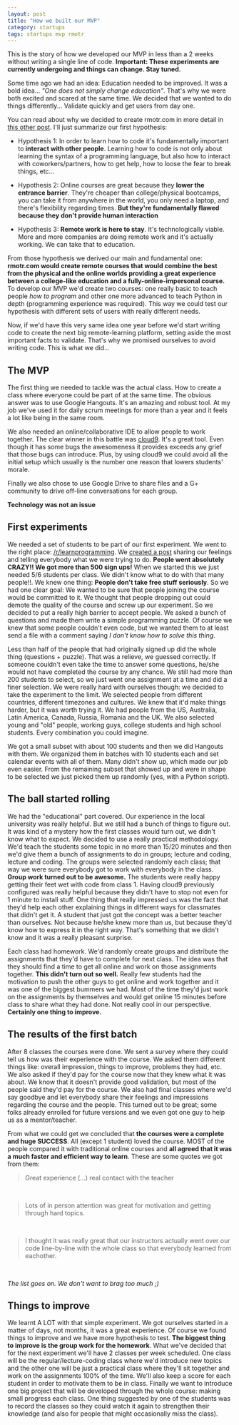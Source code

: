 ```yaml
---
layout: post
title: "How we built our MVP"
category: startups
tags: startups mvp rmotr
---
```


This is the story of how we developed our MVP in less than a 2 weeks without writing a single line of code. **Important: These experiments are currently undergoing and things can change. Stay tuned.**

Some time ago we had an idea: Education needed to be improved. It was a bold idea... _"One does not simply change education"_. That's why we were both excited and scared at the same time. We decided that we wanted to do things differently... Validate quickly and get users from day one.

You can read about why we decided to create rmotr.com in more detail in [this other post](http://blog.rmotr.com/self/2014/12/12/introducing-rmotr/). I'll just summarize our first hypothesis:

* Hypothesis 1: In order to learn how to code it's fundamentally important to **interact with other people**. Learning how to code is not only about learning the syntax of a programming language, but also how to interact with coworkers/partners, how to get help, how to loose the fear to break things, etc...

* Hypothesis 2: Online courses are great because they **lower the entrance barrier**. They're cheaper than college/physical bootcamps, you can take it from anywhere in the world, you only need a laptop, and there's flexibility regarding times. **But they're fundamentally flawed because they don't provide human interaction**

* Hypothesis 3: **Remote work is here to stay**. It's technologically viable. More and more companies are doing remote work and it's actually working. We can take that to education.

From those hypothesis we derived our main and fundamental one: **rmotr.com would create remote courses that would combine the best from the physical and the online worlds providing a great experience between a college-like education and a fully-online-impersonal course.** To develop our MVP we'd create two courses: one really basic to teach people _how to program_ and other one more advanced to teach Python in depth (programming experience was required). This way we could test our hypothesis with different sets of users with really different needs.

Now, if we'd have this very same idea one year before we'd start writing code to create the next big remote-learning platform, setting aside the most important facts to validate. That's why we promised ourselves to avoid writing code. This is what we did...

## The MVP

The first thing we needed to tackle was the actual class. How to create a class where everyone could be part of at the same time. The obvious answer was to use Google Hangouts. It's an amazing and robust tool. At my job we've used it for daily scrum meetings for more than a year and it feels a lot like being in the same room.

We also needed an online/collaborative IDE to allow people to work together. The clear winner in this battle was [cloud9](https://c9.io/). It's a great tool. Even though it has some bugs the awesomeness it provides exceeds any grief that those bugs can introduce. Plus, by using cloud9 we could avoid all the initial setup which usually is the number one reason that lowers students' morale.

Finally we also chose to use Google Drive to share files and a G+ community to drive off-line conversations for each group.

**Technology was not an issue**

## First experiments

We needed a set of students to be part of our first experiment. We went to the right place: [/r/learnprogramming](http://www.reddit.com/r/learnprogramming). We [created a post](http://www.reddit.com/r/learnprogramming/comments/2h4j9b/im_going_to_teach_a_free_remote_class_of/) sharing our feelings and telling everybody what we were trying to do. **People went absolutely CRAZY!! We got more than 500 sign ups!** When we started this we just needed 5/6 students per class. We didn't know what to do with that many people!!. We knew one thing: **People don't take free stuff seriously**. So we had one clear goal: We wanted to be sure that people joining the course would be committed to it. We thought that people dropping out could demote the quality of the course and screw up our experiment. So we decided to put a really high barrier to accept people. We asked a bunch of questions and made them write a simple programming puzzle. Of course we knew that some people couldn't even code, but we wanted them to at least send a file with a comment saying _I don't know how to solve this thing_.

Less than half of the people that had originally signed up did the whole thing (questions + puzzle). That was a relieve, we guessed correctly. If someone couldn't even take the time to answer some questions, he/she would not have completed the course by any chance. We still had more than 200 students to select, so we just went one assignment at a time and did a finer selection. We were really hard with ourselves though: we decided to take the experiment to the limit. We selected people from different countries, different timezones and cultures. We knew that it'd make things harder, but it was worth trying it. We had people from the US, Australia, Latin America, Canada, Russia, Romania and the UK. We also selected young and "old" people, working guys, college students and high school students. Every combination you could imagine.

We got a small subset with about 100 students and then we did Hangouts with them. We organized them in batches with 10 students each and set calendar events with all of them. Many didn't show up, which made our job even easier. From the remaining subset that showed up and were in shape to be selected we just picked them up randomly (yes, with a Python script).

## The ball started rolling

We had the "educational" part covered. Our experience in the local university was really helpful. But we still had a bunch of things to figure out. It was kind of a mystery how the first classes would turn out, we didn't know what to expect. We decided to use a really practical methodology. We'd teach the students some topic in no more than 15/20 minutes and then we'd give them a bunch of assignments to do in groups; lecture and coding, lecture and coding. The groups were selected randomly each class; that way we were sure everybody got to work with everybody in the class. **Group work turned out to be awesome.** The students were really happy getting their feet wet with code from class 1. Having cloud9 previously configured was really helpful because they didn't have to stop not even for 1 minute to install stuff. One thing that really impressed us was the fact that they'd help each other explaining things in different ways for classmates that didn't get it. A student that just got the concept was a better teacher than ourselves. Not because he/she knew more than us, but because they'd know how to express it in the right way. That's something that we didn't know and it was a really pleasant surprise.

Each class had homework. We'd randomly create groups and distribute the assignments that they'd have to complete for next class. The idea was that they should find a time to get all online and work on those assignments together. **This didn't turn out so well.** Really few students had the motivation to push the other guys to get online and work together and it was one of the biggest bummers we had. Most of the time they'd just work on the assignments by themselves and would get online 15 minutes before class to share what they had done. Not really cool in our perspective. **Certainly one thing to improve.**

## The results of the first batch

After 8 classes the courses were done. We sent a survey where they could tell us how was their experience with the course. We asked them different things like: overall impression, things to improve, problems they had, etc. We also asked if they'd pay for the course now that they knew what it was about. We know that it doesn't provide good validation, but most of the people said they'd pay for the course. We also had final classes where we'd say goodbye and let everybody share their feelings and impressions regarding the course and the people. This turned out to be great; some folks already enrolled for future versions and we even got one guy to help us as a mentor/teacher.

From what we could get we concluded that **the courses were a complete and huge SUCCESS**. All (except 1 student) loved the course. MOST of the people compared it with traditional online courses and **all agreed that it was a much faster and efficient way to learn**. These are some quotes we got from them:

> Great experience (...) real contact with the teacher

<br/>

> Lots of in person attention was great for motivation and getting through hard topics.

<br/>

> I thought it was really great that our instructors actually went over our code line-by-line with the whole class so that everybody learned from eachother.

<br/>

_The list goes on. We don't want to brag too much ;)_

## Things to improve

We learnt A LOT with that simple experiment. We got ourselves started in a matter of days, not months, it was a great experience. Of course we found things to improve and we have more hypothesis to test. **The biggest thing to improve is the group work for the homework**. What we've decided that for the next experiment we'll have 2 classes per week scheduled. One class will be the regular/lecture-coding class where we'd introduce new topics and the other one will be just a practical class where they'll sit together and work on the assignments 100% of the time. We'll also keep a score for each student in order to motivate them to be in class. Finally we want to introduce one big project that will be developed through the whole course: making small progress each class. One thing suggested by one of the students was to record the classes so they could watch it again to strengthen their knowledge (and also for people that might occasionally miss the class).
